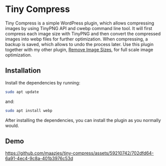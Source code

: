 # Tiny Compress

Tiny Compress is a simple WordPress plugin, which allows compressing images by using TinyPNG API and cwebp command line tool. It will first compress each image size with TinyPNG and then convert the compressed images into webp files for further optimization. When compressing, a backup is saved, which allows to undo the process later. Use this plugin together with my other plugin, [Remove Image Sizes](https://github.com/maazjes/tiny-compress), for full scale image optimization.

## Installation

Install the dependencies by running:

```bash
sudo apt update
```

and:

```bash
sudo apt install webp
```

After installing the dependencies, you can install the plugin as you normally would.

## Demo

https://github.com/maazjes/tiny-compress/assets/59210742/702dfd64-6a91-4ec4-9c8a-401b3976c53d

